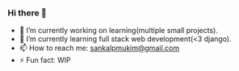 ### Hi there 👋

- 🔭 I’m currently working on learning(multiple small projects).
- 🌱 I’m currently learning full stack web development(<3 django).
- 📫 How to reach me: sankalpmukim@gmail.com
- ⚡ Fun fact: WIP


